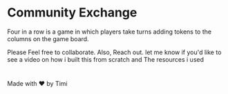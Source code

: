 # Community Exchange
Four in a row is a game in which players take turns adding tokens to the columns on the game board.

Please Feel free to collaborate. Also, Reach out. let me know if you'd like to see a video on how i built this from scratch and The resources i used

# 
Made with ❤️ by Timi

